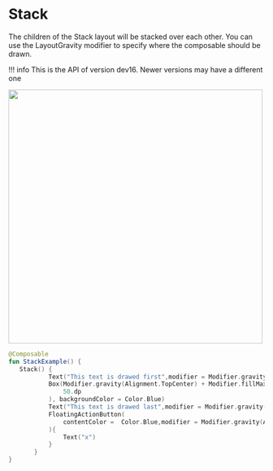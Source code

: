 # Stack

The children of the Stack layout will be stacked over each other. You can use the LayoutGravity modifier to specify where the composable should be drawn.

!!! info
    This is the API of version dev16. Newer versions may have a different one


<p align="left">
  <img src ="../../images/layout/stack/StackExample.png" height=500 />
</p>


```kotlin
@Composable
fun StackExample() {
   Stack() {
           Text("This text is drawed first",modifier = Modifier.gravity(Alignment.TopCenter))
           Box(Modifier.gravity(Alignment.TopCenter) + Modifier.fillMaxHeight() + Modifier.preferredWidth(
               50.dp
           ), backgroundColor = Color.Blue)
           Text("This text is drawed last",modifier = Modifier.gravity(Alignment.Center))
           FloatingActionButton(
               contentColor =  Color.Blue,modifier = Modifier.gravity(Alignment.BottomEnd) + Modifier.padding(12.dp),onClick = {}
           ){
               Text("x")
           }
       }
}
```